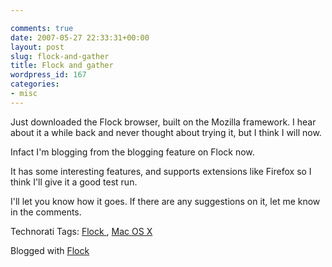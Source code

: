 ```yaml
---

comments: true
date: 2007-05-27 22:33:31+00:00
layout: post
slug: flock-and-gather
title: Flock and gather
wordpress_id: 167
categories:
- misc
---
```


Just downloaded the Flock browser, built on the Mozilla framework. I hear about it a while back and never thought about trying it, but I think I will now.




Infact I'm blogging from the blogging feature on Flock now.




It has some interesting features, and supports extensions like Firefox so I think I'll give it a good test run.




I'll let you know how it goes. If there are any suggestions on it, let me know in the comments.




Technorati Tags: [ Flock ](http://technorati.com/tags/flock), [Mac OS X](http://technorati.com/tags/macosx)  









Blogged with [Flock](http://www.flock.com/blogged-with-flock)
